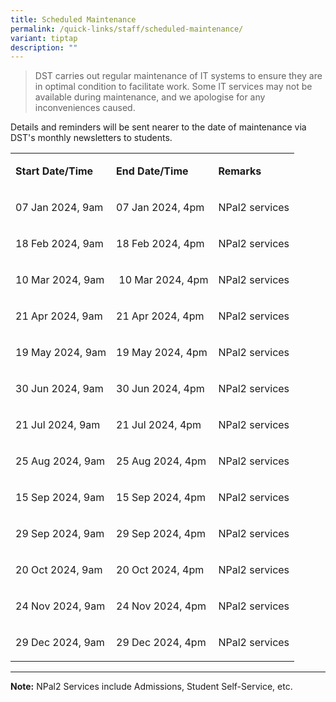 ```yaml
---
title: Scheduled Maintenance
permalink: /quick-links/staff/scheduled-maintenance/
variant: tiptap
description: ""
---
```

<blockquote>
<p>DST carries out regular maintenance of IT systems to ensure they are in
optimal condition to facilitate work. Some IT services may not be available
during maintenance, and we apologise for any inconveniences caused.</p>
</blockquote>
<p>Details and reminders will be sent nearer to the date of maintenance via
DST's mont​​hly newsletters to students.</p>
<table>
<tbody>
<tr>
<td rowspan="1" colspan="1">
<p><strong>Start&nbsp;Date/Time​</strong>
</p>
</td>
<td rowspan="1" colspan="1">
<p><strong>End Date/Time</strong>
</p>
</td>
<td rowspan="1" colspan="1">
<p><strong>Rema​rks</strong>
</p>
</td>
</tr>
<tr>
<td rowspan="1" colspan="1">
<p>07&nbsp;Jan 2024, 9am​</p>
</td>
<td rowspan="1" colspan="1">
<p>07&nbsp;Jan 2024,&nbsp;4pm</p>
</td>
<td rowspan="1" colspan="1">
<p>​​NPal2 services</p>
</td>
</tr>
<tr>
<td rowspan="1" colspan="1">
<p>​​18&nbsp;Feb 2024, 9am</p>
</td>
<td rowspan="1" colspan="1">
<p>​​18&nbsp;Feb 2024, 4​pm</p>
</td>
<td rowspan="1" colspan="1">
<p>​NPal2 services</p>
</td>
</tr>
<tr>
<td rowspan="1" colspan="1">
<p>​10&nbsp;Mar 2024,​ 9a​m</p>
</td>
<td rowspan="1" colspan="1">
<p>&nbsp;10&nbsp;Mar 2024, 4​pm</p>
</td>
<td rowspan="1" colspan="1">
<p>NPal2 services</p>
</td>
</tr>
<tr>
<td rowspan="1" colspan="1">
<p>21&nbsp;Apr 2024, 9am</p>
</td>
<td rowspan="1" colspan="1">
<p>21&nbsp;Apr 2024, 4pm</p>
</td>
<td rowspan="1" colspan="1">
<p>NPal2 services</p>
</td>
</tr>
<tr>
<td rowspan="1" colspan="1">
<p>19&nbsp;May 2024,&nbsp;9am</p>
</td>
<td rowspan="1" colspan="1">
<p>19&nbsp;May 2024, 4​pm</p>
</td>
<td rowspan="1" colspan="1">
<p>NPal2 services​</p>
</td>
</tr>
<tr>
<td rowspan="1" colspan="1">
<p>30&nbsp;Jun&nbsp;2024, 9am</p>
</td>
<td rowspan="1" colspan="1">
<p>30 Jun&nbsp;2024, 4pm</p>
</td>
<td rowspan="1" colspan="1">
<p>NPal2 services</p>
</td>
</tr>
<tr>
<td rowspan="1" colspan="1">
<p>21&nbsp;Jul 2024, 9am</p>
</td>
<td rowspan="1" colspan="1">
<p>21&nbsp;Jul 2024, 4​pm</p>
</td>
<td rowspan="1" colspan="1">
<p>NPal2 services</p>
</td>
</tr>
<tr>
<td rowspan="1" colspan="1">
<p>25&nbsp;Aug 2024, 9am</p>
</td>
<td rowspan="1" colspan="1">
<p>25&nbsp;Aug 2024,&nbsp;4pm</p>
</td>
<td rowspan="1" colspan="1">
<p>NPal2 services</p>
</td>
</tr>
<tr>
<td rowspan="1" colspan="1">
<p>15&nbsp;Sep 2024, 9am</p>
</td>
<td rowspan="1" colspan="1">
<p>15&nbsp;Sep 2024,&nbsp;4pm</p>
</td>
<td rowspan="1" colspan="1">
<p>NPal2 services</p>
</td>
</tr>
<tr>
<td rowspan="1" colspan="1">
<p>29 Sep 2024, 9am</p>
</td>
<td rowspan="1" colspan="1">
<p>29 Sep 2024, 4pm</p>
</td>
<td rowspan="1" colspan="1">
<p>NPal2 services</p>
</td>
</tr>
<tr>
<td rowspan="1" colspan="1">
<p>20 Oct 2024, 9am</p>
</td>
<td rowspan="1" colspan="1">
<p>20&nbsp;Oct 2024, 4pm</p>
</td>
<td rowspan="1" colspan="1">
<p>NPal2 services</p>
</td>
</tr>
<tr>
<td rowspan="1" colspan="1">
<p>​24&nbsp;Nov&nbsp;2024, 9am</p>
</td>
<td rowspan="1" colspan="1">
<p>​24​​​ Nov&nbsp;2024,&nbsp;4pm</p>
</td>
<td rowspan="1" colspan="1">
<p>​NPal2 services</p>
</td>
</tr>
<tr>
<td rowspan="1" colspan="1">
<p>29&nbsp;Dec 2024​, 9am​</p>
</td>
<td rowspan="1" colspan="1">
<p>29&nbsp;Dec 2024, 4​pm</p>
</td>
<td rowspan="1" colspan="1">
<p>NPal2 services</p>
</td>
</tr>
</tbody>
</table>
<hr>
<p><strong>Note:</strong> NPal2 Services include Admissions, Student Self-Service,
etc.​</p>